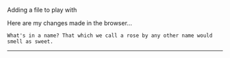 Adding a file to play with

Here are my changes made in the browser...

`What's in a name? That which we call a rose by any other name would smell as sweet.`

---------

